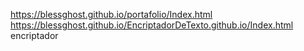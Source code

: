 https://blessghost.github.io/portafolio/Index.html
https://blessghost.github.io/EncriptadorDeTexto.github.io/Index.html encriptador
